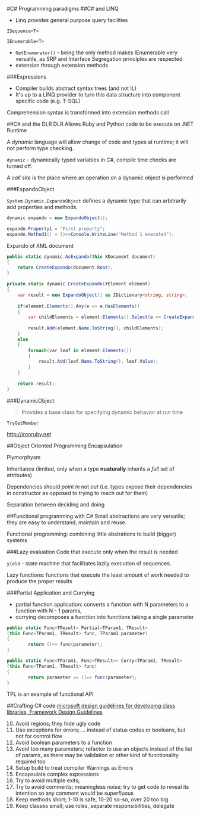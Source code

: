 #C# Programming paradigms
##C# and LINQ
- Linq provides general purpose query facilities

`ISequence<T>`

`IEnumerable<T>`
- `GetEnumerator()` - being the only method makes IEnumerable very versatile, as SRP and Interface Segregation principles are respected
- extension through extension methods

###Expressions
- Compiler builds abstract syntax trees (and not IL)
- It's up to a LINQ provider to turn this data structure into component specific code (e.g. T-SQL)

Comprehension syntax is transformed into extension methods call

##C# and the DLR
DLR Allows Ruby and Python code to be execute on .NET Runtime

A _dynamic_ language will allow change of code and types at runtime; it will not perform type checking.

`dynamic` - dynamically typed variables in C#, compile time checks are turned off.

A _call site_ is the place where an operation on a dynamic object is performed

###ExpandoObject

`System.Dynamic.ExpandoObject` defines a dynamic type that can arbitrarily add properties and methods.

```c#
dynamic expando = new ExpandoObject();

expando.Property1 = "First property";
expando.Method1() = ()=>Console.WriteLine("Method 1 executed");
```

Expando of XML document
```c#
public static dynamic AsExpando(this XDocument document)
{
    return CreateExpando(document.Root);
}

private static dynamic CreateExpando(XElement element)
{
    var result = new ExpandoObject() as IDictionary<string, string>;
    
    if(element.Elements().Any(e => e.HasElements))
    {
        var childElements = element.Elements().Select(e => CreateExpando(e)).ToList();
        
        result.Add(element.Name.ToString(), childElements);
    }
    else
    {
        foreach(var leaf in element.Elements())
        {
            result.Add(leaf.Name.ToString(), leaf.Value);
        }
    }
    
    return result;
}
```

###DynamicObject

> Provides a base class for specifying dynamic behavior at run time

`TryGetMember`

http://ironruby.net

##Object Oriented Programming
Encapsulation

Plymorphysm

Inheritance (limited, only when a type **nuaturally** inherits a _full_ set of attributes)

Dependencies should _point in_ not _out_ (i.e. types expose their dependencies in constructor as opposed to trying to reach out for them)

Separation between deciding and doing

##Functional programming with C#
Small abstractions are very versatile; they are easy to understand, maintain and reuse.

Functional programming: combining little abstrations to build (bigger) systems

###Lazy evaluation
Code that execute only when the result is needed

`yield` - state machine that facilitates lazily execution of sequences.

Lazy functions: functions that execute the least amount of work needed to produce the proper results

###Partial Application and Currying

* partial function application: converts a function with N parameters to a function with N - 1 params, 
* currying decomposes a function into functions taking a single parameter
```c#
public static Func<TResult> Partial<TParam1, TResult>
(this Func<TParam1, TResult> func, TParam1 parameter)
{
        return ()=> func(parameter);
}

public static Func<TParam1, Func<TResult>> Curry<TParam1, TResult>
(this Func<TParam1, TResult> func)
{
        return parameter => ()=> func(parameter);
}
```

TPL is an example of functional API

##Crafting C# code
[microsoft design guidelines for developing class libraries, Framework Design Guidelines](https://msdn.microsoft.com/en-us/library/ms229042.aspx)

10. Avoid regions; they hide ugly code
9. Use exceptions for errors; ... instead of status codes or booleans, but not for control flow
8. Avoid boolean parameters to a function
7. Avoid too many parameters; refactor to use an objects instead of the list of params, as there may be validation or other kind of functionality required too
6. Setup build to treat compiler Warnings as Errors
5. Encapsulate complex expressions
4. Try to avoid multiple exits; 
3. Try to avoid comments; meaningless noise; try to get code to reveal its intention so any comment would be superfluous
2. Keep methods short; 1-10 is safe, 10-20 so-so, over 20 too big
1. Keep classes small; use roles, separate responsibilities, delegate




 